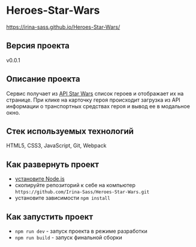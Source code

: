 # Heroes-Star-Wars

https://irina-sass.github.io/Heroes-Star-Wars/

## Версия проекта

v0.0.1

## Описание проекта

Сервис получает из [API Star Wars](https://swapi.dev/) список героев и отображает их на странице. При клике на карточку героя происходит загрузка из API информации о транспортных средствах героя и вывод ее в модальное окно.

## Стек используемых технологий

HTML5, CSS3, JavaScript, Git, Webpack

## Как развернуть проект

- [установите Node.js](https://nodejs.org/en/download/)
- скопируйте репозиторий к себе на компьютер
  `https://github.com/Irina-Sass/Heroes-Star-Wars.git`
- установите зависимости
  `npm install`

## Как запустить проект

- `npm run dev` - запуск проекта в режиме разработки
- `npm run build` - запуск финальной сборки
